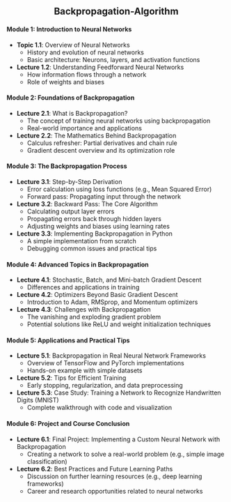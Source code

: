 ## <div align = "center">Backpropagation-Algorithm</div>

#### **Module 1: Introduction to Neural Networks**
- **Topic 1.1**: Overview of Neural Networks
  - History and evolution of neural networks
  - Basic architecture: Neurons, layers, and activation functions
- **Lecture 1.2**: Understanding Feedforward Neural Networks
  - How information flows through a network
  - Role of weights and biases

#### **Module 2: Foundations of Backpropagation**
- **Lecture 2.1**: What is Backpropagation?
  - The concept of training neural networks using backpropagation
  - Real-world importance and applications
- **Lecture 2.2**: The Mathematics Behind Backpropagation
  - Calculus refresher: Partial derivatives and chain rule
  - Gradient descent overview and its optimization role

#### **Module 3: The Backpropagation Process**
- **Lecture 3.1**: Step-by-Step Derivation
  - Error calculation using loss functions (e.g., Mean Squared Error)
  - Forward pass: Propagating input through the network
- **Lecture 3.2**: Backward Pass: The Core Algorithm
  - Calculating output layer errors
  - Propagating errors back through hidden layers
  - Adjusting weights and biases using learning rates
- **Lecture 3.3**: Implementing Backpropagation in Python
  - A simple implementation from scratch
  - Debugging common issues and practical tips

#### **Module 4: Advanced Topics in Backpropagation**
- **Lecture 4.1**: Stochastic, Batch, and Mini-batch Gradient Descent
  - Differences and applications in training
- **Lecture 4.2**: Optimizers Beyond Basic Gradient Descent
  - Introduction to Adam, RMSprop, and Momentum optimizers
- **Lecture 4.3**: Challenges with Backpropagation
  - The vanishing and exploding gradient problem
  - Potential solutions like ReLU and weight initialization techniques

#### **Module 5: Applications and Practical Tips**
- **Lecture 5.1**: Backpropagation in Real Neural Network Frameworks
  - Overview of TensorFlow and PyTorch implementations
  - Hands-on example with simple datasets
- **Lecture 5.2**: Tips for Efficient Training
  - Early stopping, regularization, and data preprocessing
- **Lecture 5.3**: Case Study: Training a Network to Recognize Handwritten Digits (MNIST)
  - Complete walkthrough with code and visualization

#### **Module 6: Project and Course Conclusion**
- **Lecture 6.1**: Final Project: Implementing a Custom Neural Network with Backpropagation
  - Creating a network to solve a real-world problem (e.g., simple image classification)
- **Lecture 6.2**: Best Practices and Future Learning Paths
  - Discussion on further learning resources (e.g., deep learning frameworks)
  - Career and research opportunities related to neural networks
